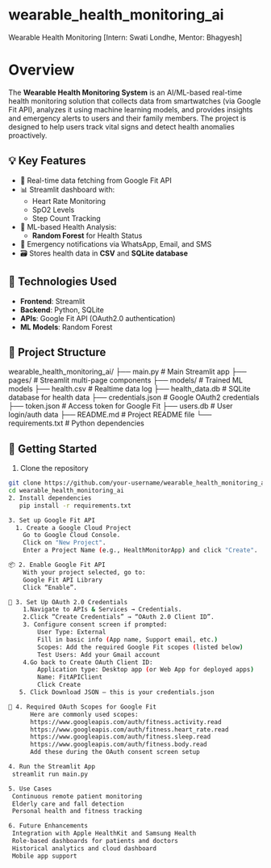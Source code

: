 # wearable_health_monitoring_ai
Wearable Health Monitoring [Intern: Swati Londhe, Mentor: Bhagyesh]

# Overview
The **Wearable Health Monitoring System** is an AI/ML-based real-time health monitoring solution that collects data from smartwatches (via Google Fit API), analyzes it using machine learning models, and provides insights and emergency alerts to users and their family members. The project is designed to help users track vital signs and detect health anomalies proactively.

## 💡 Key Features
- 🔄 Real-time data fetching from Google Fit API
- 📊 Streamlit dashboard with:
  - Heart Rate Monitoring
  - SpO2 Levels
  - Step Count Tracking
- 🧠 ML-based Health Analysis:
  - **Random Forest** for Health Status
- 💬 Emergency notifications via WhatsApp, Email, and SMS
- 🗃 Stores health data in **CSV** and **SQLite database**

## 🔧 Technologies Used
- **Frontend**: Streamlit
- **Backend**: Python, SQLite
- **APIs**: Google Fit API (OAuth2.0 authentication)
- **ML Models**:  Random Forest


## 📂 Project Structure
wearable_health_monitoring_ai/
├── main.py # Main Streamlit app
├── pages/ # Streamlit multi-page components
├── models/ # Trained ML models
├── health.csv # Realtime data log
├── health_data.db # SQLite database for health data
├── credentials.json # Google OAuth2 credentials
├── token.json # Access token for Google Fit
├── users.db # User login/auth data
├── README.md # Project README file
└── requirements.txt # Python dependencies


## 🚀 Getting Started

 1. Clone the repository
```bash
git clone https://github.com/your-username/wearable_health_monitoring_ai.git
cd wearable_health_monitoring_ai
2. Install dependencies
   pip install -r requirements.txt

3. Set up Google Fit API
  1. Create a Google Cloud Project
    Go to Google Cloud Console.
    Click on "New Project".
    Enter a Project Name (e.g., HealthMonitorApp) and click "Create".

📦 2. Enable Google Fit API
    With your project selected, go to:
    Google Fit API Library
    Click “Enable”.

🔐 3. Set Up OAuth 2.0 Credentials
    1.Navigate to APIs & Services → Credentials.
    2.Click “Create Credentials” → “OAuth 2.0 Client ID”.
    3. Configure consent screen if prompted:
        User Type: External
        Fill in basic info (App name, Support email, etc.)
        Scopes: Add the required Google Fit scopes (listed below)
        Test Users: Add your Gmail account
    4.Go back to Create OAuth Client ID:
        Application type: Desktop app (or Web App for deployed apps)
        Name: FitAPIClient
        Click Create
   5. Click Download JSON — this is your credentials.json

🔑 4. Required OAuth Scopes for Google Fit
      Here are commonly used scopes:
      https://www.googleapis.com/auth/fitness.activity.read
      https://www.googleapis.com/auth/fitness.heart_rate.read
      https://www.googleapis.com/auth/fitness.sleep.read
      https://www.googleapis.com/auth/fitness.body.read
      Add these during the OAuth consent screen setup

4. Run the Streamlit App
 streamlit run main.py

5. Use Cases
 Continuous remote patient monitoring
 Elderly care and fall detection
 Personal health and fitness tracking

6. Future Enhancements
 Integration with Apple HealthKit and Samsung Health
 Role-based dashboards for patients and doctors
 Historical analytics and cloud dashboard
 Mobile app support


